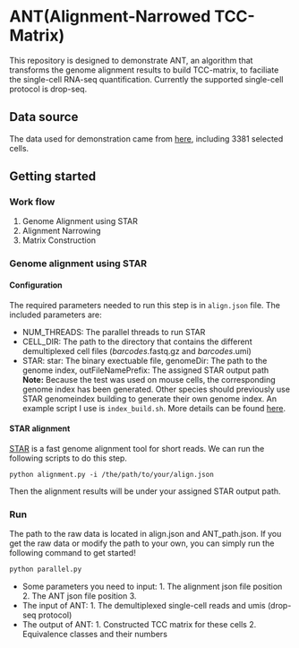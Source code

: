 ANT(Alignment-Narrowed TCC-Matrix)
=======
This repository is designed to demonstrate ANT, an algorithm that transforms the genome alignment results to build TCC-matrix, to faciliate the single-cell RNA-seq quantification. Currently the supported single-cell protocol is drop-seq.

Data source
----------
The data used for demonstration came from [here](https://www.ncbi.nlm.nih.gov/pubmed/29024657), including 3381 selected cells.

Getting started
----------
### Work flow
1. Genome Alignment using STAR
2. Alignment Narrowing
3. Matrix Construction

### Genome alignment using STAR

#### Configuration
The required parameters needed to run this step is in ```align.json``` file. The included parameters are:
* NUM_THREADS: The parallel threads to run STAR
* CELL_DIR: The path to the directory that contains the different demultiplexed cell files (*barcodes*.fastq.gz and *barcodes*.umi)
* STAR: star: The binary exectuable file, genomeDir: The path to the genome index, outFileNamePrefix: The assigned STAR output path
**Note:** Because the test was used on mouse cells, the corresponding genome index has been generated. Other species should previously use STAR genomeindex building to generate their own genome index. An example script I use is ```index_build.sh```. More details can be found [here](https://github.com/alexdobin/STAR).

#### STAR alignment
[STAR](https://academic.oup.com/bioinformatics/article/29/1/15/272537) is a fast genome alignment tool for short reads. We can run the following scripts to do this step.
```shell
python alignment.py -i /the/path/to/your/align.json
```
Then the alignment results will be under your assigned STAR output path.








### Run
The path to the raw data is located in align.json and ANT_path.json. If you get the raw data or modify the path to your own, you can simply run the following command to get started!
```python
python parallel.py
```
* Some parameters you need to input: 1. The alignment json file position 2. The ANT json file position 3.
* The input of ANT: 1. The demultiplexed single-cell reads and umis (drop-seq protocol) 
* The output of ANT: 1. Constructed TCC matrix for these cells 2. Equivalence classes and their numbers
